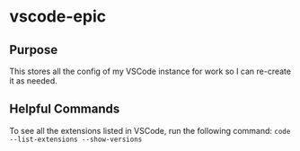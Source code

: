 # vscode-epic
## Purpose
This stores all the config of my VSCode instance for work so I can re-create it as needed.

## Helpful Commands
To see all the extensions listed in VSCode, run the following command:
`code --list-extensions --show-versions`
